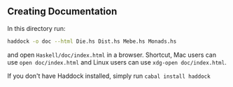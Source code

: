 ## Creating Documentation

In this directory run:

```sh
haddock -o doc --html Die.hs Dist.hs Mebe.hs Monads.hs
```

and open `Haskell/doc/index.html` in a browser. Shortcut, Mac users can use
`open doc/index.html` and Linux users can use `xdg-open doc/index.html`.

If you don't have Haddock installed, simply run `cabal install haddock`
